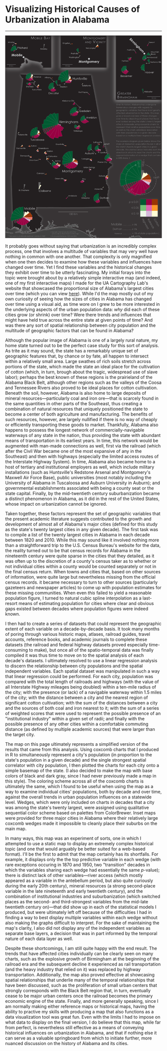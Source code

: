 # Visualizing Historical Causes of Urbanization in Alabama
---

<a href="../../img/thesis.jpg"><img class="feature_full" src="../../img/thesis.jpg" alt=""></a>

It probably goes without saying that urbanization is an incredibly complex process, one that involves a multitude of variables that may very well have nothing in common with one another. That complexity is only magnified when one then decides to examine how these variables and influences have changed over time. Yet I find these variables and the historical changes they exhibit over time to be utterly fascinating. My initial forays into the topic were brought about by a relatively simple interactive map (and indeed, one of my first interactive maps) I made for the UA Cartography Lab's website that showcased the proportional size of Alabama's largest cities over time (which you can view [here](http://alabamamaps.ua.edu/Interactive%20Maps/History/CityPopulations/index.html)). While I'd the map mostly out of my own curiosity of seeing how the sizes of cities in Alabama has changed over time using a visual aid, as time wore on I grew to be more interested in the underlying aspects of the urban population data: *why* did each of these cities grow (or shrink) over time? Were there trends and influences that might have held true across the entire state at given points of time? And was there any sort of spatial relationship between city population and the multitude of geographic factors that can be found in Alabama? 

Although the popular image of Alabama is one of a largely rural nature, my home state turned out to be the perfect case study for this sort of analysis. As trite as it may sound, the state has a remarkably unique set of geographic features that, by chance or by fate, all happen to intersect within a relatively small area. Large swathes of rich soils stretch across portions of the state, which made the state an ideal place for the cultivation of cotton (which, in turn, brough about the tragic, widespread use of slave labor); perhaps the best known of these regions is the prairieland of the Alabama Black Belt, although other regions such as the valleys of the Coosa and Tennessee Rivers also proved to be ideal places for cotton cultivation. Beneath the soil, however, Alabama is also home to large deposits of mineral resources—particularly coal and iron ore—that is scarcely found in the same quantities in other parts of the Southeast, thus creating a combination of natural resources that uniquely positioned the state to become a center of both agriculture and manufacturing. The benefits of such resources, however, are largely nullified if there is no way of cheaply or efficiently transporting these goods to market. Thankfully, Alabama also happens to possess the longest network of commercially-navigable waterways of any state in the nation, thus providing the state with abundant means of transportation in its earliest years. In time, this network would be augmented with man-made connections as well, first via the railroad (which after the Civil War became one of the most expansive of any in the Southeast) and then with highways (especially the limited access routes of the Interstate Highway System). In time, Alabama also became home to a host of tertiary and institutional employers as well, which include military installations (such as Huntsville's Redstone Arsenal and Montgomery's Maxwell Air Force Base), public universities (most notably including the University of Alabama in Tuscaloosa and Auburn University in Auburn); and governmental establishments associated with being a county seat or the state capital. Finally, by the mid-twentieth century suburbanization became a distinct phenomenon in Alabama, as it did in the rest of the United States, whose impact on urbanization cannot be ignored.

Taken together, these factors represent the set of geographic variables that the present academic literature suggests contributed to the growth and development of almost all of Alabama's major cities (defined for this study as the state's twenty largest cities in any given decade). The first task was to compile a list of the twenty largest cities in Alabama in each decade between 1820 and 2010. While this may sound like it involved nothing more than a straightforward trip to the U.S. Census Bureau's website for the data, the reality turned out to be that census records for Alabama in the nineteenth century were quite sparse in the cities that they detailed, as it was often up to the discretion of a county's census taker as to whether or not individual cities within a county would be counted separately or not in the final census return. When towns and cities that, based on other sources of information, were quite large but nevertheless missing from the official census records. it became necessary to turn to other sources (particularly gazeteers and newspaper articles) to come up with population estimates for these missing communities. When even *this* failed to yield a reasonable population figure, I turned to natural cubic spline interpolation as a last-resort means of estimating population for cities where clear and obvious gaps existed between decades where population figures were indeed known. 

I then had to create a series of datasets that could represent the geographic extent of each variable on a decade-by-decade basis. It took many months of poring through various historic maps, atlases, railroad guides, travel accounts, reference books, and academic journals to complete these datasets (the railroad and federal highway datasets proved especially time-consuming to make), but once all of the spatio-temporal data was finally compiled it was thus time to move on to the spatial analysis of each decade's datasets. I ultimately resolved to use a linear regression analysis to discern the relationship between city populations and the spatial independent variables. Each spatial dataset was manipulated in such a way that linear regression could be performed. For each city, population was compared with the total length of railroads and highways (with the value of all Interstate Highway mileages being doubled) within a ten-mile radius of the city; with the presence (or lack) of a navigable waterway within 1.5 miles of the city; with the distance between a city and the nearest region of significant cotton cultivation; with the sum of the distances between a city and the sources of both coal and iron nearest to it; with the sum of a series of weighted scores that were used to represent the possible presence of an "institutional industry" within a given set of radii; and finally with the possible presence of any other cities  within a comfortable commuting distance (as defined by multiple academic sources) that were larger than the target city.

The map on this page ultimately represents a simplified version of the results that came from this analysis. Using coxcomb charts that I produced in R to simultaneously represent a city's population (in proportion to the state's population in a given decade) and the single strongest spatial correlator with city population, I then plotted the charts for each city onto a simple basemap of the state. (I also decided to make the map with base colors of black and dark gray, since I had never previously made a map in this style). The coloring scheme across all of the coxcomb charts is ultimately the same, which I found to be useful when using the map as a way to examine individual cities' populations, both by decade and over time, against the overall trends in urban population influences on a statewide level. Wedges, which were only included on charts in decades that a city was among the state's twenty largest, were assigned using qualitative sequential color scheme based on palettes from ColorBrewer. Inset maps were provided for three major cities in Alabama where their relatively large coxcomb wedges made it impossible to cleanly place their suburbs on the main map. 

In many ways, this map was an experiment of sorts, one in which I attempted to use a static map to display an extremely complex historical topic (and one that would arguably be better suited for a web-based format). I'll be the first to admit that the map certainly has its shortfalls. For example, it displays only the the top predictive variable in each wedge (with rare exceptions occuring in 1870 and 1950, two "transition" decades in which the variables sharing each wedge had essentially the same *p*-value); there is distinct lack of other variables—river access (which mostly appeared as a variable in the antebellum period, but also quite curiously during the early 20th century), mineral resources (a strong second-place variable in the late nineteenth and early twentieth century), and the combination of institutional industries and suburbanization (which switched places as the second- and third-strongest variables from the mid-late twentieth century on)—that did show up in each of the statistical models I produced, but were ultimately left off because of the difficulties I had in finding a way to best display multiple variables within each wedge without also making the graphs difficult to interpret. For the sake of maintaining the map's clarity, I also did not display any of the independent variables as separate base layers, a decision that was in part informed by the temporal nature of each data layer as well.

Despite these shortcomings, I am still quite happy with the end result. The trends that have affected cities individually can be clearly seen on many charts, such as the explosive growth of Birmingham at the beginning of the railroad era and the subsequent decline it experienced as rail transportation (and the heavy industry that relied on it) was replaced by highway transportation. Additionally, the map also proved effective at showcasing spatial relationships that underlie many of the temporal relationships that have been discussed, such as the proliferation of small urban centers that strongly corresponds with the Black Belt region that, in turn, eventually cease to be major urban centers once the railroad becomes the primary economic engine of the state. Finally, and more generally speaking, since I am normally making either reference maps or historical maps, having the ability to practive my skills with producing a map that also functions as a data visualization tool was great fun. Even with the limits I had to impose on what data to display on the final version, I do believe that this map, while far from perfect, is nevertheless still effective as a means of conveying historical influences on urbanization in Alabama, and that if nothing else it can serve as a valuable springboard from which to initiate further, more nuanced discussion on the history of Alabama and its cities. 